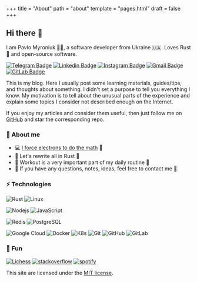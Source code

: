 +++
title = "About"
path = "about"
template = "pages.html"
draft = false
+++

## Hi there :wave:

I am Pavlo Myroniuk :man_technologist:, a software developer from Ukraine :ukraine:. Loves Rust :crab: and open-source software.

[![Telegram Badge](https://img.shields.io/badge/-@TheBestTvarynka-blue?style=flat-square&logo=Telegram&logoColor=white&link=https://t.me/TheBestTvarynka/)](https://t.me/TheBestTvarynka)
[![Linkedin Badge](https://img.shields.io/badge/-thebesttvarynka-blue?style=flat-square&logo=Linkedin&logoColor=white&link=https://www.linkedin.com/in/thebesttvarynka/)](https://www.linkedin.com/in/thebesttvarynka/)
[![Instagram Badge](https://img.shields.io/badge/-thebesttvarynka-purple?style=flat-square&logo=instagram&logoColor=white&link=https://instagram.com/thebesttvarynka/)](https://instagram.com/thebesttvarynka)
[![Gmail Badge](https://img.shields.io/badge/-the.best.tvarynka@gmail.com-c14438?style=flat-square&logo=Gmail&logoColor=white&link=mailto:the.best.tvarynka@gmail.com)](mailto:the.best.tvarynka@gmail.com)
[![GitLab Badge](https://img.shields.io/badge/-TheBestTvarynka-63460b?style=flat-square&logo=Gitlab&link=https://gitlab.com/TheBestTvarynka)](https://gitlab.com/TheBestTvarynka)

This is my blog. Here I usually post some learning materials, guides/tips, and thoughts about something.
I didn't set a purpose to tell you everything I know. My motivation is to tell about the unusual parts of the experience and explain some topics I consider not described enough on the Internet.

If you enjoy my articles and consider them useful, then just follow me on [GitHub](https://github.com/TheBestTvarynka) and star the corresponding repo.

### :see_no_evil: About me

* :computer: [I force electrons to do the math](https://www.reddit.com/r/ProgrammerHumor/comments/jf95z8/the_best_ways_to_describe_the_job) :muscle:
* :crab: Let's rewrite all in Rust :pleading_face:
* :green_heart: Workout is a very important part of my daily routine :runner:
* :notebook_with_decorative_cover: If you have any questions, notes, ideas, feel free to contact me :speech_balloon:

### :zap: Technologies

![Rust](https://img.shields.io/badge/-Rust-5c1e0f?style=flat-square&logo=Rust)
![Linux](https://img.shields.io/badge/-Linux-0f331b?style=flat-square&logo=Linux)

![Nodejs](https://img.shields.io/badge/-Nodejs-black?style=flat-square&logo=Node.js)
![JavaScript](https://img.shields.io/badge/-JavaScript-black?style=flat-square&logo=javascript)

![Redis](https://img.shields.io/badge/-Redis-black?style=flat-square&logo=Redis)
![PostgreSQL](https://img.shields.io/badge/-PostgreSQL-black?style=flat-square&logo=postgresql)

![Google Cloud](https://img.shields.io/badge/Google%20Cloud-black?style=flat-square&logo=google-cloud)
![Docker](https://img.shields.io/badge/-Docker-black?style=flat-square&logo=docker)
![K8s](https://img.shields.io/badge/-K8s-black?style=flat-square&logo=Kubernetes)
![Git](https://img.shields.io/badge/-Git-black?style=flat-square&logo=git)
![GitHub](https://img.shields.io/badge/-GitHub-black?style=flat-square&logo=github)
![GitLab](https://img.shields.io/badge/-GitLab-black?style=flat-square&logo=gitlab)

### :teddy_bear: Fun

[![Lichess](https://img.shields.io/badge/-Lichess-black?style=flat-square&logo=lichess)](https://lichess.org/@/TheBestTvarynka)
[![stack**overflow**](https://img.shields.io/badge/-Stackoverflow-black?style=flat-square&logo=stackoverflow)](https://stackoverflow.com/users/9123725/pavlo-myroniuk)
[![spotify](https://img.shields.io/badge/-Spotify-black?style=flat-square&logo=spotify)](https://open.spotify.com/user/xrebaxp1ppqe0byob8r94emqv)

This site are licensed under the [MIT license](https://github.com/TheBestTvarynka/tbt/blob/main/LICENSE).